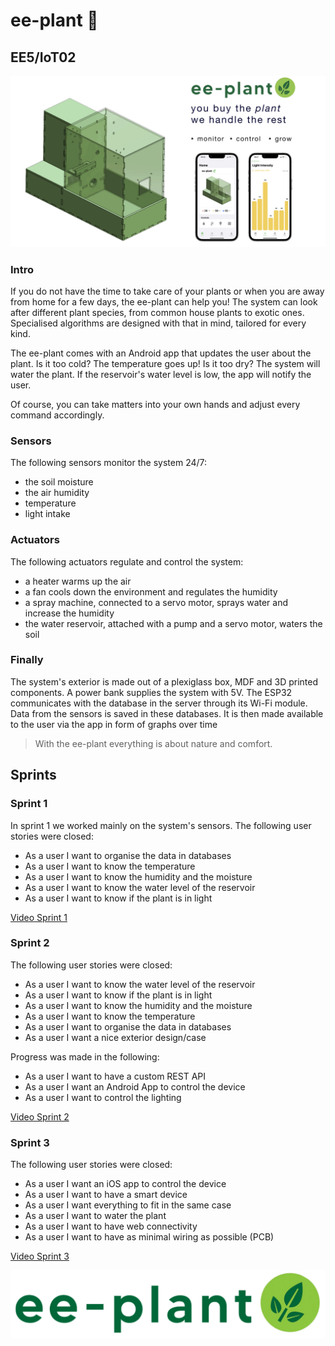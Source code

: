 # ee-plant 🌱
## EE5/IoT02
![alt text](https://raw.githubusercontent.com/alken01/ee-plant/main/Extra/poster.jpeg)

### Intro
If you do not have the time to take care of your plants or when you are away from home for a few days, the ee-plant can help you! The system can look after different plant species, from common house plants to exotic ones. Specialised algorithms are designed with that in mind, tailored for every kind. 

The ee-plant comes with an Android app that updates the user about the plant. Is it too cold? The temperature goes up! Is it too dry? The system will water the plant. If the reservoir's water level is low, the app will notify the user.

Of course, you can take matters into your own hands and adjust every command accordingly.

### Sensors
The following sensors monitor the system 24/7:

- the soil moisture
- the air humidity
- temperature
- light intake

### Actuators
The following actuators regulate and control the system:

- a heater warms up the air
- a fan cools down the environment and regulates the humidity
- a spray machine, connected to a servo motor, sprays water and increase the humidity
- the water reservoir, attached with a pump and a servo motor, waters the soil

### Finally
The system's exterior is made out of a plexiglass box, MDF and 3D printed components. A power bank supplies the system with 5V. The ESP32 communicates with the database in the server through its Wi-Fi module. Data from the sensors is saved in these databases. It is then made available to the user via the app in form of graphs over time

> With the ee-plant everything is about nature and comfort.


## Sprints

### Sprint 1
In sprint 1 we worked mainly on the system's sensors.
The following user stories were closed:

- As a user I want to organise the data in databases
- As a user I want to know the temperature
- As a user I want to know the humidity and the moisture
- As a user I want to know the water level of the reservoir
- As a user I want to know if the plant is in light

[Video Sprint 1](https://kuleuven.mediaspace.kaltura.com/media/EE5+Team+IoT+2+-+Sprint+1/1_wgv9ouep)

### Sprint 2

The following user stories were closed:

- As a user I want to know the water level of the reservoir
- As a user I want to know if the plant is in light
- As a user I want to know the humidity and the moisture
- As a user I want to know the temperature
- As a user I want to organise the data in databases
- As a user I want a nice exterior design/case

Progress was made in the following:

- As a user I want to have a custom REST API
- As a user I want an Android App to control the device
- As a user I want to control the lighting

[Video Sprint 2](https://kuleuven.mediaspace.kaltura.com/media/EE5+Team+IoT+2+-+Sprint+2/1_kdvxv84o)

### Sprint 3

The following user stories were closed:

- As a user I want an iOS app to control the device
- As a user I want to have a smart device
- As a user I want everything to fit in the same case
- As a user I want to water the plant
- As a user I want to have web connectivity
- As a user I want to have as minimal wiring as possible (PCB)

[Video Sprint 3](https://kuleuven.mediaspace.kaltura.com/media/ee-plant+sprint+3+bew/1_60p68z9a)


![alt text](https://raw.githubusercontent.com/alken01/ee-plant/main/Extra/logo.png)
